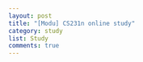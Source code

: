 ```yaml
---
layout: post
title: "[Modu] CS231n online study"
category: study
list: Study
comments: true
---
```


<div class='fetchDocsHere'></div>

<script>
    const data_link = "https://docs.google.com/document/d/e/2PACX-1vSdgZra3ekXO9EAgxIyr2zB6NMzcoVyByrC41WVnMIE_jB0set1BVQrOahv6EGsRp2Nz5vMs3xtu_hT/pub?embedded=true"
    fetchDocs(data_link)
</script>
